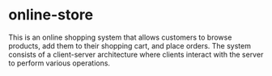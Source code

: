 # online-store
This is an online shopping system that allows customers to browse products, add them to their shopping cart, and place orders. The system consists of a client-server architecture where clients interact with the server to perform various operations.
